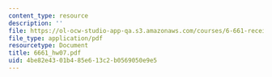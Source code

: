 ```yaml
---
content_type: resource
description: ''
file: https://ol-ocw-studio-app-qa.s3.amazonaws.com/courses/6-661-receivers-antennas-and-signals-spring-2003/4be82e4301b485e613c2b0569050e9e5_6661_hw07.pdf
file_type: application/pdf
resourcetype: Document
title: 6661_hw07.pdf
uid: 4be82e43-01b4-85e6-13c2-b0569050e9e5
---
```

